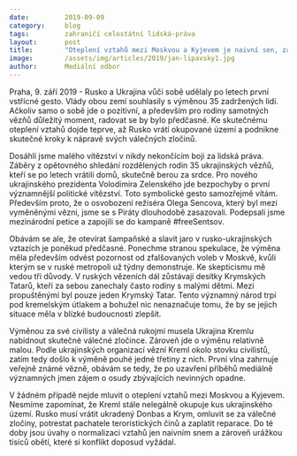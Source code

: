 ```yaml
---
date:         2019-09-09
category:     blog
tags:         zahraničí celostátní lidská-práva
layout:       post
title:        "Oteplení vztahů mezi Moskvou a Kyjevem je naivní sen, zajímejme se raději o osudy dalších vězňů"
image:        /assets/img/articles/2019/jan-lipavsky1.jpg
author:       Mediální odbor
---
```



Praha, 9. září 2019 - Rusko a Ukrajina vůči sobě udělaly po letech první vstřícné gesto. Vlády obou zemí souhlasily s výměnou 35 zadržených lidí. Ačkoliv samo o sobě jde o pozitivní, a především pro rodiny samotných vězňů důležitý moment, radovat se by bylo předčasné. Ke skutečnému oteplení vztahů dojde teprve, až Rusko vrátí okupované území a podnikne skutečné kroky k nápravě svých válečných zločinů.


Dosáhli jsme malého vítězství v nikdy nekončícím boji za lidská práva. Záběry z opětovného shledání rozdělených rodin 35 ukrajinských vězňů, kteří se po letech vrátili domů, skutečně berou za srdce. Pro nového ukrajinského prezidenta Volodimira Zelenského jde bezpochyby o první významnější politické vítězství. Toto symbolické gesto samozřejmě vítám. Především proto, že o osvobození režiséra Olega Sencova, který byl mezi vyměněnými vězni, jsme se s Piráty dlouhodobě zasazovali. Podepsali jsme mezinárodní petice a zapojili se do kampaně #freeSentsov. 


Obávám se ale, že otevírat šampaňské a slavit jaro v rusko-ukrajinských vztazích je poněkud předčasné. Ponechme stranou spekulace, že výměna měla především odvést pozornost od zfalšovaných voleb v Moskvě, kvůli kterým se v ruské metropoli už týdny demonstruje. Ke skepticismu mě vedou tři důvody. V ruských vězeních dál zůstávají desítky Krymských Tatarů, kteří za sebou zanechaly často rodiny s malými dětmi. Mezi propuštěnými byl pouze jeden Krymský Tatar. Tento významný národ trpí pod kremelským útlakem a bohužel nic nenaznačuje tomu, že by se jejich situace měla v blízké budoucnosti zlepšit.


Výměnou za své civilisty a válečná rukojmí musela Ukrajina Kremlu nabídnout skutečné válečné zločince. Zároveň jde o výměnu relativně malou. Podle ukrajinských organizací vězní Kreml okolo stovku civilistů, zatím tedy došlo k výměně pouhé jedné třetiny z nich. První vlna zahrnuje veřejně známé vězně, obávám se tedy, že po uzavření příběhů mediálně významných jmen zájem o osudy zbývajících nevinných opadne. 


V žádném případě nejde mluvit o oteplení vztahů mezi Moskvou a Kyjevem. Nesmíme zapomínat, že Kreml stále nelegálně okupuje kus ukrajinského území. Rusko musí vrátit ukradený Donbas a Krym, omluvit se za válečné zločiny, potrestat pachatele teroristických činů a zaplatit reparace. Do té doby jsou úvahy o normalizaci vztahů jen naivním snem a zároveň urážkou tisíců obětí, které si konflikt doposud vyžádal. 
